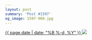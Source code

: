 ```yaml
---
layout: post
summary: 'Post #1597'
og_image: 1597-960.jpg
---
```


<p>
 <time>
  <a href="/1597">
   {{ page.date | date: "%B %-d, %Y" }}
  </a>
 </time>
 <a href="/1597">
  <img data-taken="2/21/2022" sizes="(min-width: 700px) 50vw, calc(100vw - 2rem)" src="{{ site.assets_url }}/1597-480.jpg" srcset="{{ site.assets_url }}/1597-240.jpg 240w, {{ site.assets_url }}/1597-480.jpg 480w, {{ site.assets_url }}/1597-720.jpg 720w, {{ site.assets_url }}/1597-960.jpg 960w"/>
 </a>
</p>
